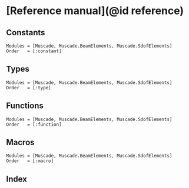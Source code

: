 # [Reference manual](@id reference)

## Constants

```@autodocs
Modules = [Muscade, Muscade.BeamElements, Muscade.SdofElements]
Order   = [:constant]
```

## Types

```@autodocs
Modules = [Muscade, Muscade.BeamElements, Muscade.SdofElements]
Order   = [:type]
```

## Functions

```@autodocs
Modules = [Muscade, Muscade.BeamElements, Muscade.SdofElements]
Order   = [:function]
```

## Macros

```@autodocs
Modules = [Muscade, Muscade.BeamElements, Muscade.SdofElements]
Order   = [:macro]
```

## Index

```@index
```